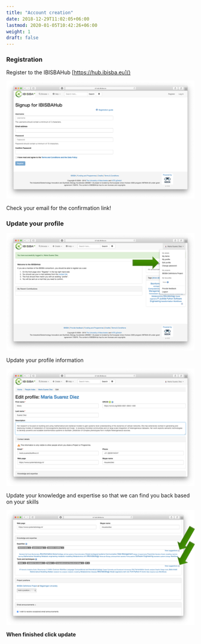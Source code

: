 ```yaml
---
title: "Account creation"
date: 2018-12-29T11:02:05+06:00
lastmod: 2020-01-05T10:42:26+06:00
weight: 1
draft: false
---
```



### Registration

Register to the IBISBAHub [https://hub.ibisba.eu]()

![](Signup.png)

Check your email for the confirmation link! 

### Update your profile

![](ToProfile.png)

Update your profile information

![](Profile.png)

Update your knowledge and expertise so that we can find you back based on your skills

![](KnowledgeExpertise.png)

**When finished click update**


